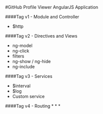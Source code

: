 #GitHub Profile Viewer AngularJS Application

####Tag v1 - Module and Controller
* $http

####Tag v2 - Directives and Views
* ng-model
* ng-click
* filters
* ng-show / ng-hide
* ng-include

####Tag v3 - Services
* $interval
* $log
* Custom service

####Tag v4 - Routing
* 
* 
* 
